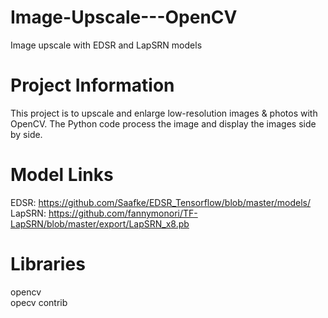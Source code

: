 # Image-Upscale---OpenCV
Image upscale with EDSR and LapSRN models

# Project Information
This project is to upscale and enlarge low-resolution images & photos with OpenCV. The Python code process the image and display the images side by side.

# Model Links
EDSR: https://github.com/Saafke/EDSR_Tensorflow/blob/master/models/ <br/>
LapSRN: https://github.com/fannymonori/TF-LapSRN/blob/master/export/LapSRN_x8.pb

# Libraries
opencv <br/>
opecv contrib
